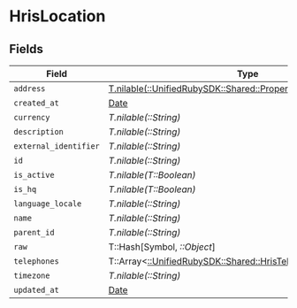 # HrisLocation


## Fields

| Field                                                                                                                  | Type                                                                                                                   | Required                                                                                                               | Description                                                                                                            |
| ---------------------------------------------------------------------------------------------------------------------- | ---------------------------------------------------------------------------------------------------------------------- | ---------------------------------------------------------------------------------------------------------------------- | ---------------------------------------------------------------------------------------------------------------------- |
| `address`                                                                                                              | [T.nilable(::UnifiedRubySDK::Shared::PropertyHrisLocationAddress)](../../models/shared/propertyhrislocationaddress.md) | :heavy_minus_sign:                                                                                                     | N/A                                                                                                                    |
| `created_at`                                                                                                           | [Date](https://ruby-doc.org/stdlib-2.6.1/libdoc/date/rdoc/Date.html)                                                   | :heavy_minus_sign:                                                                                                     | N/A                                                                                                                    |
| `currency`                                                                                                             | *T.nilable(::String)*                                                                                                  | :heavy_minus_sign:                                                                                                     | N/A                                                                                                                    |
| `description`                                                                                                          | *T.nilable(::String)*                                                                                                  | :heavy_minus_sign:                                                                                                     | N/A                                                                                                                    |
| `external_identifier`                                                                                                  | *T.nilable(::String)*                                                                                                  | :heavy_minus_sign:                                                                                                     | N/A                                                                                                                    |
| `id`                                                                                                                   | *T.nilable(::String)*                                                                                                  | :heavy_minus_sign:                                                                                                     | N/A                                                                                                                    |
| `is_active`                                                                                                            | *T.nilable(T::Boolean)*                                                                                                | :heavy_minus_sign:                                                                                                     | N/A                                                                                                                    |
| `is_hq`                                                                                                                | *T.nilable(T::Boolean)*                                                                                                | :heavy_minus_sign:                                                                                                     | N/A                                                                                                                    |
| `language_locale`                                                                                                      | *T.nilable(::String)*                                                                                                  | :heavy_minus_sign:                                                                                                     | N/A                                                                                                                    |
| `name`                                                                                                                 | *T.nilable(::String)*                                                                                                  | :heavy_minus_sign:                                                                                                     | N/A                                                                                                                    |
| `parent_id`                                                                                                            | *T.nilable(::String)*                                                                                                  | :heavy_minus_sign:                                                                                                     | N/A                                                                                                                    |
| `raw`                                                                                                                  | T::Hash[Symbol, *::Object*]                                                                                            | :heavy_minus_sign:                                                                                                     | N/A                                                                                                                    |
| `telephones`                                                                                                           | T::Array<[::UnifiedRubySDK::Shared::HrisTelephone](../../models/shared/hristelephone.md)>                              | :heavy_minus_sign:                                                                                                     | N/A                                                                                                                    |
| `timezone`                                                                                                             | *T.nilable(::String)*                                                                                                  | :heavy_minus_sign:                                                                                                     | N/A                                                                                                                    |
| `updated_at`                                                                                                           | [Date](https://ruby-doc.org/stdlib-2.6.1/libdoc/date/rdoc/Date.html)                                                   | :heavy_minus_sign:                                                                                                     | N/A                                                                                                                    |